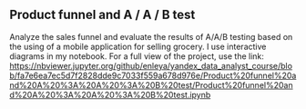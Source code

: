 ## Product funnel and A / A / B test
Analyze the sales funnel and evaluate the results of A/A/B testing based on the using of a mobile application for selling grocery.
I use interactive diagrams in my notebook. For a full view of the project, use the link: https://nbviewer.jupyter.org/github/enleya/yandex_data_analyst_course/blob/fa7e6ea7ec5d7f2828dde9c7033f559a678d976e/Product%20funnel%20and%20A%20%3A%20A%20%3A%20B%20test/Product%20funnel%20and%20A%20%3A%20A%20%3A%20B%20test.ipynb